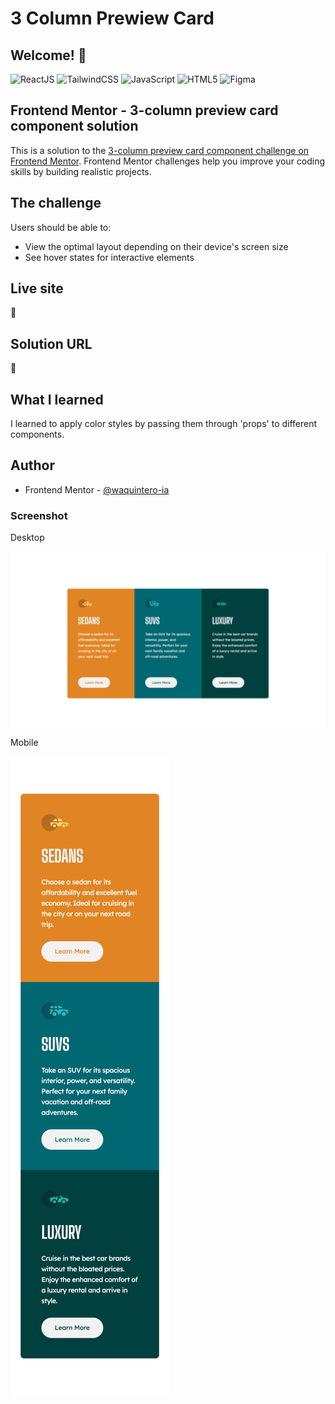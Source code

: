 # 3 Column Prewiew Card

## Welcome! 👋

![ReactJS](https://img.shields.io/badge/-ReactJs-61DAFB?logo=react&logoColor=white&style=for-the-badge)
![TailwindCSS](https://img.shields.io/badge/tailwindcss-%2338B2AC.svg?style=for-the-badge&logo=tailwind-css&logoColor=white)
![JavaScript](https://img.shields.io/badge/javascript-%23323330.svg?style=for-the-badge&logo=javascript&logoColor=%23F7DF1E)
![HTML5](https://img.shields.io/badge/html5-%23E34F26.svg?style=for-the-badge&logo=html5&logoColor=white)
![Figma](https://img.shields.io/badge/figma-%23F24E1E.svg?style=for-the-badge&logo=figma&logoColor=white&color=blue)

## Frontend Mentor - 3-column preview card component solution

This is a solution to the [3-column preview card component challenge on Frontend Mentor](https://www.frontendmentor.io/challenges/3column-preview-card-component-pH92eAR2-). Frontend Mentor challenges help you improve your coding skills by building realistic projects. 

## The challenge

Users should be able to:

- View the optimal layout depending on their device's screen size
- See hover states for interactive elements

## Live site

🚀 []()

## Solution URL
🚀 []()

## What I learned

I learned to apply color styles by passing them through 'props' to different components.

## Author

- Frontend Mentor - [@waquintero-ia](https://www.frontendmentor.io/profile/yourusername)

### Screenshot

Desktop

![](./public/images/Desktop.png)

Mobile

![](./public/images/Mobile.png)
